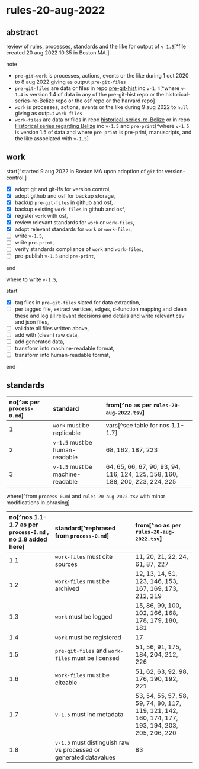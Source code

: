 # rules-20-aug-2022

## abstract

review of rules, processes, standards and the like for output of `v-1.5`[^file created 20 aug 2022 10.35 in Boston MA.]

note

- `pre-git-work` is processes, actions, events or the like during 1 oct 2020 to 8 aug 2022 giving as output `pre-git-files`
- `pre-git-files` are data or files in repo [pre-git-hist](https://github.com/aenavidad/pre-git-hist/) inc `v-1.4`[^where `v-1.4` is version 1.4 of data in any of the pre-git-hist repo or the historical-series-re-Belize repo or the osf repo or the harvard repo]
- `work` is processes, actions, events or the like during 9 aug 2022 to `null` giving as output `work-files`
- `work-files` are data or files in repo [historical-series-re-Belize](https://github.com/aenavidad/historical-series-re-Belize/) or in repo [Historical series regarding Belize](https://osf.io/7ujq5/) inc `v-1.5` and `pre-print`[^where `v-1.5` is version 1.5 of data and where `pre-print` is pre-print, manuscripts, and the like associated with `v-1.5`]

## work

start[^started 9 aug 2022 in Boston MA upon adoption of `git` for version-control.]

- [x] adopt git and git-lfs for version control,
- [x] adopt github and osf for backup storage,
- [x] backup `pre-git-files` in github and osf,
- [x] backup existing `work-files` in github and osf,
- [x] register `work` with osf,
- [x] review relevant standards for `work` or `work-files`,
- [x] adopt relevant standards for `work` or `work-files`,
- [ ] write `v-1.5`,
- [ ] write `pre-print`,
- [ ] verify standards compliance of `work` and `work-files`,
- [ ] pre-publish `v-1.5` and `pre-print`,

end

where to write `v-1.5`,

start

- [x] tag files in `pre-git-files` slated for data extraction,
- [ ] per tagged file, extract vertices, edges, d-function mapping and clean these and log all relevant decisions and details and write relevant csv and json files,
- [ ] validate all files written above,
- [ ] add with (clean) raw data,
- [ ] add generated data,
- [ ] transform into machine-readable format,
- [ ] transform into human-readable format,

end

## standards

| no[^as per `process-0.md`] | standard | from[^no as per `rules-20-aug-2022.tsv`] |
|:--|:--|:--|
| 1 | `work` must be replicable | vars[^see table for nos 1.1-1.7] |
| 2 | `v-1.5` must be human-readable | 68, 162, 187, 223 |
| 3 | `v-1.5` must be machine-readable | 64, 65, 66, 67, 90, 93, 94, 116, 124, 125, 158, 160, 188, 200, 223, 224, 225 |

where[^from `process-0.md` and `rules-20-aug-2022.tsv` with minor modifications in phrasing]

| no[^nos 1.1-1.7 as per `process-0.md` , no 1.8 added here] | standard[^rephrased from `process-0.md`] | from[^no as per `rules-20-aug-2022.tsv`] |
|:--|:--|:--|
| 1.1 | `work-files` must cite sources | 11, 20, 21, 22, 24, 61, 87, 227 |
| 1.2 | `work-files` must be archived | 12, 13, 14, 51, 123, 146, 153, 167, 169, 173, 212, 219 |
| 1.3 | `work` must be logged | 15, 86, 99, 100, 102, 166, 168, 178, 179, 180, 181 |
| 1.4 | `work` must be registered | 17 |
| 1.5 | `pre-git-files` and `work-files` must be licensed | 51, 56, 91, 175, 184, 204, 212, 226 |
| 1.6 | `work-files` must be citeable | 51, 62, 63, 92, 98, 176, 190, 192, 221 |
| 1.7 | `v-1.5` must inc metadata | 53, 54, 55, 57, 58, 59, 74, 80, 117, 119, 121, 142, 160, 174, 177, 193, 194, 203, 205, 206, 220 |
| 1.8 | `v-1.5` must distinguish raw vs processed or generated datavalues | 83 |